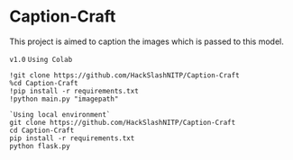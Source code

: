 # Caption-Craft
This project is aimed to caption the images which is passed to this model.


`v1.0`
`Using Colab`

```
!git clone https://github.com/HackSlashNITP/Caption-Craft
%cd Caption-Craft
!pip install -r requirements.txt
!python main.py "imagepath"
```
```
`Using local environment`
git clone https://github.com/HackSlashNITP/Caption-Craft
cd Caption-Craft
pip install -r requirements.txt
python flask.py
```
